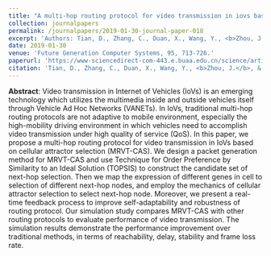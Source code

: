```yaml
---
title: "A multi-hop routing protocol for video transmission in iovs based on cellular attractor selection"
collection: journalpapers
permalink: /journalpapers/2019-01-30-journal-paper-018
excerpt: 'Authors: Tian, D., Zhang, C., Duan, X., Wang, Y., <b>Zhou, J.</b>, & Sheng, Z.'
date: 2019-01-30
venue: 'Future Generation Computer Systems, 95, 713-726.'
paperurl: 'https://www-sciencedirect-com-443.e.buaa.edu.cn/science/article/pii/S0167739X18318077'
citation: 'Tian, D., Zhang, C., Duan, X., Wang, Y., <b>Zhou, J.</b>, & Sheng, Z. (2019). A multi-hop routing protocol for video transmission in iovs based on cellular attractor selection. Future Generation Computer Systems, 95, 713-726.'
---
```


**Abstract**: Video transmission in Internet of Vehicles (IoVs) is an emerging technology which utilizes the multimedia inside and outside vehicles itself through Vehicle Ad Hoc Networks (VANETs). In IoVs, traditional multi-hop routing protocols are not adaptive to mobile environment, especially the high-mobility driving environment in which vehicles need to accomplish video transmission under high quality of service (QoS). In this paper, we propose a multi-hop routing protocol for video transmission in IoVs based on cellular attractor selection (MRVT-CAS). We design a packet generation method for MRVT-CAS and use Technique for Order Preference by Similarity to an Ideal Solution (TOPSIS) to construct the candidate set of next-hop selection. Then we map the expression of different genes in cell to selection of different next-hop nodes, and employ the mechanics of cellular attractor selection to select next-hop node. Moreover, we present a real-time feedback process to improve self-adaptability and robustness of routing protocol. Our simulation study compares MRVT-CAS with other routing protocols to evaluate performance of video transmission. The simulation results demonstrate the performance improvement over traditional methods, in terms of reachability, delay, stability and frame loss rate.
